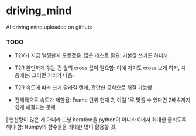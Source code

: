# driving_mind
AI driving mind uploaded on github:




### TODO

- T2V가 지금 멀쩡한지 모르겠음. 많은 테스트 필요: 기본값 쓰기도 하니까.

- T2R 완만하게 꺾는 건 앞의 cross 값이 필요함: 아예 자기도 cross 보게 하자, 처음에는. 그러면 거리가 나옴.

- T2R 속도에 따라 크게 달라질 텐데, 간단한 공식으로 해결 가능함.

- 전체적으로 속도가 제한됨: Frame 단위 현재 2, 이걸 1로 맞출 수 있다면 2배속까지 쉽게 해결되는 문제. 

| 연산량이 많은 게 아니라 그냥 iteration을 python이 아니라 C에서 최대한 굴리도록 해야 함: Numpy의 함수들을 최대한 많이 활용할 것.
